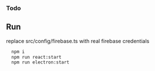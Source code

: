 ### Todo

## Run

replace src/config/firebase.ts with real firebase credentials

```bash
  npm i
  npm run react:start
  npm run electron:start
```
